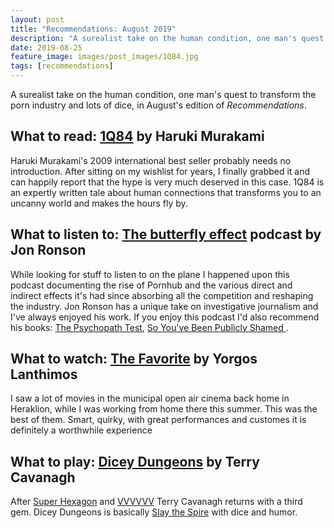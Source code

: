 ```yaml
---
layout: post
title: "Recommendations: August 2019"
description: "A surealist take on the human condition, one man's quest to transform the porn industry and lots of dice, in August's edition of *Recommendations*."
date: 2019-08-25
feature_image: images/post_images/1Q84.jpg
tags: [recommendations]
---
```


A surealist take on the human condition, one man's quest to transform the porn industry and lots of dice, in August's edition of *Recommendations*.

<!--more-->

## What to read: [1Q84](https://www.goodreads.com/book/show/10357575-1q84) by Haruki Murakami

Haruki Murakami's 2009 international best seller probably needs no introduction. After sitting on my wishlist for years, I finally grabbed it and can happily report that the hype is very much deserved in this case. 1Q84 is an expertly written tale about human connections that transforms you to an uncanny world and makes the hours fly by.

## What to listen to: [The butterfly effect](https://www.stitcher.com/podcast/audible/the-butterfly-effect-with-jon-ronson) podcast by Jon Ronson

While looking for stuff to listen to on the plane I happened upon this podcast documenting the rise of Pornhub and the various direct and indirect effects it's had since absorbing all the competition and reshaping the industry. Jon Ronson has a unique take on investigative journalism and I've always enjoyed his work. If you enjoy this podcast I'd also recommend his books: [The Psychopath Test](https://www.goodreads.com/book/show/12391521-the-psychopath-test), [So You've Been Publicly Shamed ](https://www.goodreads.com/book/show/22571552-so-you-ve-been-publicly-shamed).

## What to watch: [The Favorite](https://www.imdb.com/title/tt5083738/) by Yorgos Lanthimos

I saw a lot of movies in the municipal open air cinema back home in Heraklion, while I was working from home there this summer. This was the best of them. Smart, quirky, with great performances and customes it is definitely a worthwhile experience

## What to play: [Dicey Dungeons](https://store.steampowered.com/app/861540/Dicey_Dungeons/) by Terry Cavanagh

After [Super Hexagon](https://store.steampowered.com/app/221640/Super_Hexagon/) and [VVVVVV](https://store.steampowered.com/app/70300/VVVVVV/) Terry Cavanagh returns with a third gem. Dicey Dungeons is basically [Slay the Spire](https://store.steampowered.com/app/646570/Slay_the_Spire/) with dice and humor.
